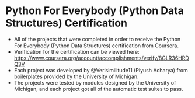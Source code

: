 # Python For Everybody (Python Data Structures) Certification
* All of the projects that were completed in order to receive the Python For Everybody (Python Data Structures) certification from Coursera.
* Verification for the certification can be viewed here: https://www.coursera.org/account/accomplishments/verify/8GLR36HRDQ3V
* Each project was developed by @Verisimilitude11 (Piyush Acharya) from boilerplates provided by the University of Michigan.
* The projects were tested by modules designed by the University of Michigan, and each project got all of the automatic test suites to pass.
